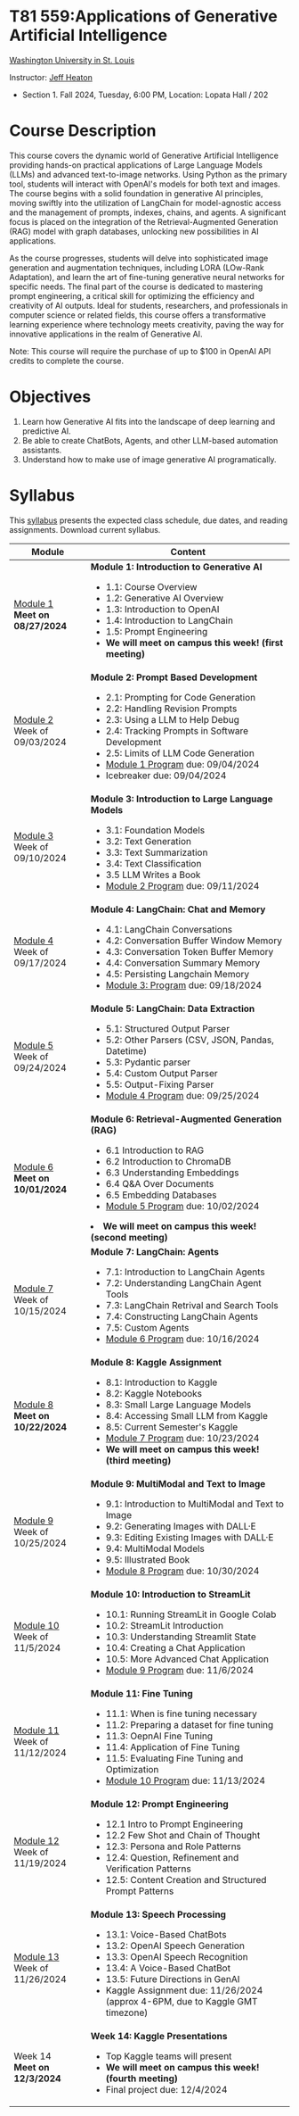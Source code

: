 # T81 559:Applications of Generative Artificial Intelligence

[Washington University in St. Louis](http://www.wustl.edu)

Instructor: [Jeff Heaton](https://sites.wustl.edu/jeffheaton/)

- Section 1. Fall 2024, Tuesday, 6:00 PM, Location: Lopata Hall / 202

# Course Description

This course covers the dynamic world of Generative Artificial Intelligence providing hands-on practical applications of Large Language Models (LLMs) and advanced text-to-image networks. Using Python as the primary tool, students will interact with OpenAI's models for both text and images. The course begins with a solid foundation in generative AI principles, moving swiftly into the utilization of LangChain for model-agnostic access and the management of prompts, indexes, chains, and agents. A significant focus is placed on the integration of the Retrieval-Augmented Generation (RAG) model with graph databases, unlocking new possibilities in AI applications.

As the course progresses, students will delve into sophisticated image generation and augmentation techniques, including LORA (LOw-Rank Adaptation), and learn the art of fine-tuning generative neural networks for specific needs. The final part of the course is dedicated to mastering prompt engineering, a critical skill for optimizing the efficiency and creativity of AI outputs. Ideal for students, researchers, and professionals in computer science or related fields, this course offers a transformative learning experience where technology meets creativity, paving the way for innovative applications in the realm of Generative AI.

Note: This course will require the purchase of up to $100 in OpenAI API credits to complete the course.

# Objectives

1. Learn how Generative AI fits into the landscape of deep learning and predictive AI.
2. Be able to create ChatBots, Agents, and other LLM-based automation assistants.
3. Understand how to make use of image generative AI programatically.

# Syllabus

This [syllabus](https://data.heatonresearch.com/wustl/syllabus/jheaton-t81-559-fall-2024-syllabus.pdf) presents the expected class schedule, due dates, and reading assignments. Download current syllabus.

| Module                                                                      | Content                                                                                                                                                                                                                                                                                                                                                               |
| --------------------------------------------------------------------------- | --------------------------------------------------------------------------------------------------------------------------------------------------------------------------------------------------------------------------------------------------------------------------------------------------------------------------------------------------------------------- |
| [Module 1](t81_559_class_01_1_overview.ipynb)<br>**Meet on 08/27/2024**     | **Module 1: Introduction to Generative AI**<ul><li>1.1: Course Overview<li>1.2: Generative AI Overview<li>1.3: Introduction to OpenAI<li>1.4: Introduction to LangChain<li>1.5: Prompt Engineering<li>**We will meet on campus this week! (first meeting)**</ul>                                                                                                      |
| [Module 2](t81_559_class_02_1_dev.ipynb)<br>Week of 09/03/2024              | **Module 2: Prompt Based Development**<ul><li>2.1: Prompting for Code Generation<li>2.2: Handling Revision Prompts<li>2.3: Using a LLM to Help Debug<li>2.4: Tracking Prompts in Software Development<li>2.5: Limits of LLM Code Generation<li>[Module 1 Program](./assignments/assignment_yourname_class1.ipynb) due: 09/04/2024<li> Icebreaker due: 09/04/2024</ul> |
| [Module 3](t81_559_class_03_1_llm.ipynb)<br>Week of 09/10/2024              | **Module 3: Introduction to Large Language Models**<ul><li>3.1: Foundation Models<li>3.2: Text Generation<li>3.3: Text Summarization<li>3.4: Text Classification<li>3.5 LLM Writes a Book<li>[Module 2 Program](./assignments/assignment_yourname_class2.ipynb) due: 09/11/2024</ul>                                                                                  |
| [Module 4](t81_559_class_04_1_langchain_chat.ipynb)<br>Week of 09/17/2024   | **Module 4: LangChain: Chat and Memory**<ul><li>4.1: LangChain Conversations<li>4.2: Conversation Buffer Window Memory<li>4.3: Conversation Token Buffer Memory<li>4.4: Conversation Summary Memory<li>4.5: Persisting Langchain Memory<li>[Module 3: Program](./assignments/assignment_yourname_class3.ipynb) due: 09/18/2024</ul>                                   |
| [Module 5](t81_559_class_05_1_langchain_data.ipynb)<br>Week of 09/24/2024   | **Module 5: LangChain: Data Extraction**<ul><li>5.1: Structured Output Parser<li>5.2: Other Parsers (CSV, JSON, Pandas, Datetime)<li>5.3: Pydantic parser<li>5.4: Custom Output Parser<li>5.5: Output-Fixing Parser<li>[Module 4 Program](./assignments/assignment_yourname_class4.ipynb) due: 09/25/2024</ul>                                                        |
| [Module 6](t81_559_class_06_1_rag.ipynb)<br>**Meet on 10/01/2024**          | **Module 6: Retrieval-Augmented Generation (RAG)**<ul><li>6.1 Introduction to RAG<li>6.2 Introduction to ChromaDB<li>6.3 Understanding Embeddings<li>6.4 Q&A Over Documents<li>6.5 Embedding Databases<li>[Module 5 Program](./assignments/assignment_yourname_class5.ipynb) due: 10/02/2024</ul><li>**We will meet on campus this week! (second meeting)**           |
| [Module 7](t81_559_class_07_1_agents.ipynb)<br>Week of 10/15/2024           | **Module 7: LangChain: Agents**<ul><li>7.1: Introduction to LangChain Agents<li>7.2: Understanding LangChain Agent Tools<li>7.3: LangChain Retrival and Search Tools<li>7.4: Constructing LangChain Agents<li>7.5: Custom Agents<li>[Module 6 Program](./assignments/assignment_yourname_class6.ipynb) due: 10/16/2024</ul>                                           |
| [Module 8](t81_559_class_08_1_kaggle_intro.ipynb)<br>**Meet on 10/22/2024** | **Module 8: Kaggle Assignment**<ul><li>8.1: Introduction to Kaggle<li>8.2: Kaggle Notebooks<li>8.3: Small Large Language Models <li>8.4: Accessing Small LLM from Kaggle<li>8.5: Current Semester's Kaggle<li>[Module 7 Program](./assignments/assignment_yourname_class7.ipynb) due: 10/23/2024<li>**We will meet on campus this week! (third meeting)**</ul>        |
| [Module 9](t81_559_class_09_1_image_genai.ipynb)<br>Week of 10/25/2024      | **Module 9: MultiModal and Text to Image**<ul><li>9.1: Introduction to MultiModal and Text to Image<li>9.2: Generating Images with DALL·E<li>9.3: Editing Existing Images with DALL·E<li>9.4: MultiModal Models<li>9.5: Illustrated Book<li>[Module 8 Program](./assignments/assignment_yourname_class8.ipynb) due: 10/30/2024</ul>                                   |
| [Module 10](t81_559_class_10_1_streamlit.ipynb)<br>Week of 11/5/2024        | **Module 10: Introduction to StreamLit**<ul><li>10.1: Running StreamLit in Google Colab<li>10.2: StreamLit Introduction<li>10.3: Understanding Streamlit State<li>10.4: Creating a Chat Application<li>10.5: More Advanced Chat Application<li>[Module 9 Program](./assignments/assignment_yourname_class9.ipynb) due: 11/6/2024</ul>                                 |
| [Module 11](t81_559_class_11_1_finetune.ipynb)<br>Week of 11/12/2024        | **Module 11: Fine Tuning**<ul><li>11.1: When is fine tuning necessary<li>11.2: Preparing a dataset for fine tuning<li>11.3: OepnAI Fine Tuning<li>11.4: Application of Fine Tuning<li>11.5: Evaluating Fine Tuning and Optimization<li>[Module 10 Program](./assignments/assignment_yourname_class10.ipynb) due: 11/13/2024</ul>                                      |
| [Module 12](t81_559_class_12_1_prompt_engineering.ipynb)<br>Week of 11/19/2024          | **Module 12: Prompt Engineering**<ul><li>12.1 Intro to Prompt Engineering<li>12.2 Few Shot and Chain of Thought<li>12.3: Persona and Role Patterns<li>12.4: Question, Refinement and Verification Patterns<li>12.5: Content Creation and Structured Prompt Patterns</ul>                                                |
| [Module 13](t81_559_class_13_1_speech_models.ipynb)<br>Week of 11/26/2024       | **Module 13: Speech Processing**<ul><li>13.1: Voice-Based ChatBots <li>13.2: OpenAI Speech Generation<li>13.3: OpenAI Speech Recognition<li>13.4: A Voice-Based ChatBot<li>13.5: Future Directions in GenAI<li>Kaggle Assignment due: 11/26/2024 (approx 4-6PM, due to Kaggle GMT timezone)</ul>                                          |
| Week 14<br>**Meet on 12/3/2024**       | **Week 14: Kaggle Presentations**<ul><li>Top Kaggle teams will present<li>**We will meet on campus this week! (fourth meeting)**<li>Final project due: 12/4/2024</ul>                                          |

